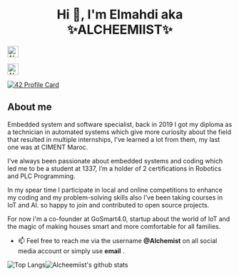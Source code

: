 <h1 align="center"> Hi 👋, I'm Elmahdi aka ✨ALCHEEMIIST✨</h1>


<a href=https://twitter.com/Elaazmi_ElMahdi target="blank"><img align="center" src=https://cdn.jsdelivr.net/npm/simple-icons@3.0.1/icons/twitter.svg alt="Alchemist" height="25" width="25" /> </a>
 
<a href=https://www.linkedin.com/in/elmahdi-elaazmi-80223015b/ target="blank"><img align="rightr" src=https://cdn.jsdelivr.net/npm/simple-icons@3.0.1/icons/linkedin.svg 
alt="Alchemist" height="25" width="25" /></a>

[![42 Profile Card](https://1337-readme.vercel.app/api/profile?cursus=42&dark=true&login=eelaazmi)](https://github.com/mohouyizme/1337-readme)
</p>

## About me 

Embedded system and software specialist, back in 2019 I got my diploma as a technician in automated systems which give more curiosity about the field that resulted in multiple internships, I’ve learned a lot from them, my last one was at CIMENT Maroc.

I’ve always been passionate about embedded systems and coding which led me to be a student at 1337,
I’m a holder of 2 certifications in Robotics and PLC Programming.

In my spear time I participate in local and online competitions to enhance my coding and my problem-solving skills also I’ve been taking courses in IoT and AI. 
so happy to join and contributed to open source projects.

For now i'm a co-founder at GoSmart4.0, startup about the world of IoT and the magic of making houses smart and more comfortable for all families.

- 📫 Feel free to reach me via the username **@Alchemist** on all social media account or simply use **email** .
 
 
<img alt="Top Langs" src="https://github-readme-stats.vercel.app/api/top-langs/?username=Alcheemiist&hide=html&title_color=ffffff&icon_color=ffffff&text_color=ffffff&bg_color=000000" ><img
alt="Alcheemiist's github stats" src="https://github-readme-stats.vercel.app/api?username=Alcheemiist&amp;show_icons=true&amp;count_private=true&amp;line_height=40&show_icons=true&title_color=ffffff&icon_color=ffffff&text_color=ffffff&bg_color=000000">
